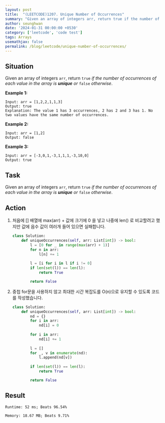 ```yaml
---
layout: post
title:  "(LEETCODE)1207. Unique Number of Occurrences"
summary: "Given an array of integers arr, return true if the number of occurrences of each value in the array is unique or false otherwise."
author: seunghwan
date: '2024-01-31 00:00:00 +0530'
category: ['leetcode', 'code test']
tags: Arrays
usemathjax: false
permalink: /blog/leetcode/unique-number-of-occurrences/
---
```


## Situation

Given an array of integers `arr`, return `true` *if the number of occurrences of each value in the array is **unique** or* `false` *otherwise*.

**Example 1:**

```
Input: arr = [1,2,2,1,1,3]
Output: true
Explanation: The value 1 has 3 occurrences, 2 has 2 and 3 has 1. No two values have the same number of occurrences.
```

**Example 2:**

```
Input: arr = [1,2]
Output: false

```

**Example 3:**

```
Input: arr = [-3,0,1,-3,1,1,1,-3,10,0]
Output: true

```

## Task

Given an array of integers `arr`, return `true` *if the number of occurrences of each value in the array is **unique** or* `false` *otherwise*.

## Action

1. 처음에 [] 배열에 max(arr) + 값에 크기에 0 을 넣고 나중에 len() 로 비교할려고 했지만 값에 음수 값이 여러개 들어 있으면 실패합니다.
    
    ```python
    class Solution:
        def uniqueOccurrences(self, arr: List[int]) -> bool:
            l = [0 for _ in range(max(arr) + 1)]
            for n in arr:
                l[n] += 1
            
            l = [i for i in l if i != 0]
            if len(set(l)) == len(l):
                return True
    
            return False
    ```
    
2. 중첩 for문을 사용하지 않고 최대한 시간 복잡도를 O(n)으로 유지할 수 있도록 코드를 작성했습니다.
    
    ```python
    class Solution:
        def uniqueOccurrences(self, arr: List[int]) -> bool:
            nd = {}
            for i in arr:
                nd[i] = 0
            
            for i in arr:
                nd[i] += 1
            
            l = []
            for _, v in enumerate(nd):
                l.append(nd[v])
            
            if len(set(l)) == len(l):
                return True
    
            return False
    ```
    

## Result

    Runtime: 52 ms; Beats 96.54%

    Memory: 18.67 MB; Beats 9.71%